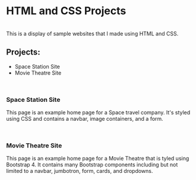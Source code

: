 <h1>HTML and CSS Projects</h1>
<br>
This is a display of sample websites that I made using HTML and CSS.
<br>

<h2>Projects:</h2>
<ul>
<li> Space Station Site</li>
<li> Movie Theatre Site</li>
</ul>
<br>

<h3> Space Station Site</h3>
<p> This page is an example home page for a Space travel company. It's styled using CSS and contains a navbar, image containers, and a form.</p>
<br>

<h3> Movie Theatre Site</h3>
<p>This page is an example home page for a Movie Theatre that is tyled using Bootstrap 4. It contains many Bootstrap components including but not limited to a navbar, jumbotron, form, cards, and dropdowns.</p>
<br>
